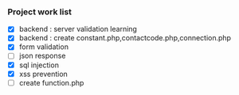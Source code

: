 ### Project work list

- [x] backend : server validation learning
- [x] backend : create constant.php,contactcode.php,connection.php
- [x] form validation
- [ ] json response
- [x] sql injection
- [x] xss prevention
- [ ] create function.php